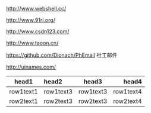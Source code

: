 http://www.webshell.cc/

http://www.91ri.org/

http://www.csdn123.com/

http://www.taoon.cn/

https://github.com/Dionach/PhEmail     社工邮件

http://uinames.com/

|head1|head2|head3|head4|
|---|:---|:---:|---:|
|row1text1|row1text3|row1text3|row1text4|
|row2text1|row2text3|row2text3|row2text4|
